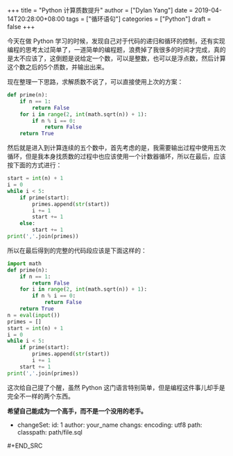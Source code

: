 +++
title = "Python 计算质数提升"
author = ["Dylan Yang"]
date = 2019-04-14T20:28:00+08:00
tags = ["循环语句"]
categories = ["Python"]
draft = false
+++

今天在做 Python 学习的时候，发现自己对于代码的递归和循环的控制，还有实现编程的思考太过简单了，一道简单的编程题，浪费掉了我很多的时间才完成，真的是太不应该了，这倒题是说给定一个数，可以是整数，也可以是浮点数，然后计算这个数之后的5个质数，并输出出来。

现在整理一下思路，求解质数不说了，可以直接使用上次的方案：

```python
def prime(n):
    if n == 1:
        return False
    for i in range(2, int(math.sqrt(n)) + 1):
        if n % i == 0:
            return False
    return True
```

然后就是进入到计算连续的五个数中，首先考虑的是，我需要输出过程中使用五次循环，但是我本身找质数的过程中也应该使用一个计数器循环，所以在最后，应该按下面的方式进行：

```python
start = int(n) + 1
i = 0
while i < 5:
    if prime(start):
        primes.append(str(start))
        i += 1
        start += 1
    else:
        start += 1
print(','.join(primes))
```

所以在最后得到的完整的代码段应该是下面这样的：

```python
import math
def prime(n):
    if n == 1:
        return False
    for i in range(2, int(math.sqrt(n)) + 1):
        if n % i == 0:
            return False
    return True
n = eval(input())
primes = []
start = int(n) + 1
i = 0
while i < 5:
    if prime(start):
        primes.append(str(start))
        i += 1
    start += 1
print(','.join(primes))
```

这次给自己提了个醒，虽然 Python 这门语言特别简单，但是编程这件事儿却手是完全不一样的两个东西。

**希望自己能成为一个高手，而不是一个没用的老手。**

-   changeSet:
    id: 1
    author: your\_name
    changs:
      encoding: utf8
      path: classpath: path/file.sql

\#+END\_SRC
